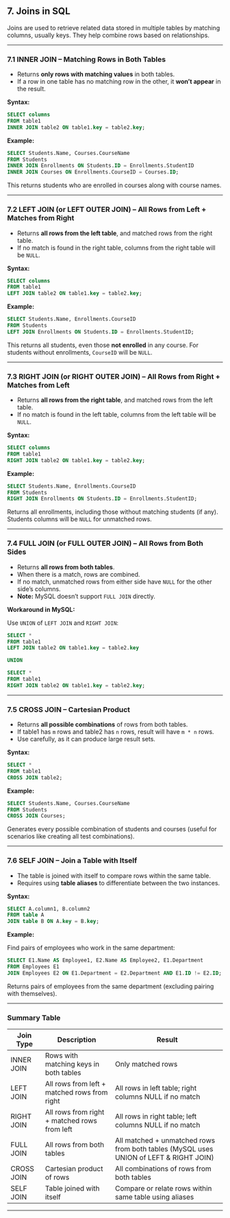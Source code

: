 ## 7. Joins in SQL

Joins are used to retrieve related data stored in multiple tables by matching columns, usually keys. They help combine rows based on relationships.

---

### 7.1 INNER JOIN – Matching Rows in Both Tables

* Returns **only rows with matching values** in both tables.
* If a row in one table has no matching row in the other, it **won’t appear** in the result.

**Syntax:**

```sql
SELECT columns
FROM table1
INNER JOIN table2 ON table1.key = table2.key;
```

**Example:**

```sql
SELECT Students.Name, Courses.CourseName
FROM Students
INNER JOIN Enrollments ON Students.ID = Enrollments.StudentID
INNER JOIN Courses ON Enrollments.CourseID = Courses.ID;
```

This returns students who are enrolled in courses along with course names.

---

### 7.2 LEFT JOIN (or LEFT OUTER JOIN) – All Rows from Left + Matches from Right

* Returns **all rows from the left table**, and matched rows from the right table.
* If no match is found in the right table, columns from the right table will be `NULL`.

**Syntax:**

```sql
SELECT columns
FROM table1
LEFT JOIN table2 ON table1.key = table2.key;
```

**Example:**

```sql
SELECT Students.Name, Enrollments.CourseID
FROM Students
LEFT JOIN Enrollments ON Students.ID = Enrollments.StudentID;
```

This returns all students, even those **not enrolled** in any course. For students without enrollments, `CourseID` will be `NULL`.

---

### 7.3 RIGHT JOIN (or RIGHT OUTER JOIN) – All Rows from Right + Matches from Left

* Returns **all rows from the right table**, and matched rows from the left table.
* If no match is found in the left table, columns from the left table will be `NULL`.

**Syntax:**

```sql
SELECT columns
FROM table1
RIGHT JOIN table2 ON table1.key = table2.key;
```

**Example:**

```sql
SELECT Students.Name, Enrollments.CourseID
FROM Students
RIGHT JOIN Enrollments ON Students.ID = Enrollments.StudentID;
```

Returns all enrollments, including those without matching students (if any). Students columns will be `NULL` for unmatched rows.

---

### 7.4 FULL JOIN (or FULL OUTER JOIN) – All Rows from Both Sides

* Returns **all rows from both tables**.
* When there is a match, rows are combined.
* If no match, unmatched rows from either side have `NULL` for the other side’s columns.
* **Note:** MySQL doesn’t support `FULL JOIN` directly.

**Workaround in MySQL:**

Use `UNION` of `LEFT JOIN` and `RIGHT JOIN`:

```sql
SELECT *
FROM table1
LEFT JOIN table2 ON table1.key = table2.key

UNION

SELECT *
FROM table1
RIGHT JOIN table2 ON table1.key = table2.key;
```

---

### 7.5 CROSS JOIN – Cartesian Product

* Returns **all possible combinations** of rows from both tables.
* If table1 has `m` rows and table2 has `n` rows, result will have `m * n` rows.
* Use carefully, as it can produce large result sets.

**Syntax:**

```sql
SELECT *
FROM table1
CROSS JOIN table2;
```

**Example:**

```sql
SELECT Students.Name, Courses.CourseName
FROM Students
CROSS JOIN Courses;
```

Generates every possible combination of students and courses (useful for scenarios like creating all test combinations).

---

### 7.6 SELF JOIN – Join a Table with Itself

* The table is joined with itself to compare rows within the same table.
* Requires using **table aliases** to differentiate between the two instances.

**Syntax:**

```sql
SELECT A.column1, B.column2
FROM table A
JOIN table B ON A.key = B.key;
```

**Example:**

Find pairs of employees who work in the same department:

```sql
SELECT E1.Name AS Employee1, E2.Name AS Employee2, E1.Department
FROM Employees E1
JOIN Employees E2 ON E1.Department = E2.Department AND E1.ID != E2.ID;
```

Returns pairs of employees from the same department (excluding pairing with themselves).

---

### Summary Table

| Join Type  | Description                                  | Result                                                                                |
| ---------- | -------------------------------------------- | ------------------------------------------------------------------------------------- |
| INNER JOIN | Rows with matching keys in both tables       | Only matched rows                                                                     |
| LEFT JOIN  | All rows from left + matched rows from right | All rows in left table; right columns NULL if no match                                |
| RIGHT JOIN | All rows from right + matched rows from left | All rows in right table; left columns NULL if no match                                |
| FULL JOIN  | All rows from both tables                    | All matched + unmatched rows from both tables (MySQL uses UNION of LEFT & RIGHT JOIN) |
| CROSS JOIN | Cartesian product of rows                    | All combinations of rows from both tables                                             |
| SELF JOIN  | Table joined with itself                     | Compare or relate rows within same table using aliases                                |

---
